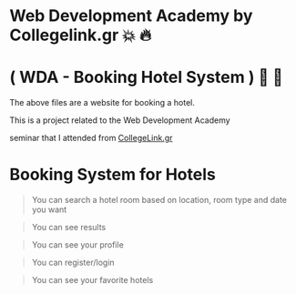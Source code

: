 # Web Development Academy by Collegelink.gr :boom: :fire:
# ( WDA - Booking Hotel System )  :running: :thought_balloon:

The above files are a website for booking a hotel.

This is a project related to the Web Development Academy 

seminar that I attended from [CollegeLink.gr](https://www.collegelink.gr)


# Booking System for Hotels

>  You can search a hotel room based on location, room type and date you want

>  You can see results

>  You can see your profile

>  You can register/login 

>  You can see your favorite hotels
